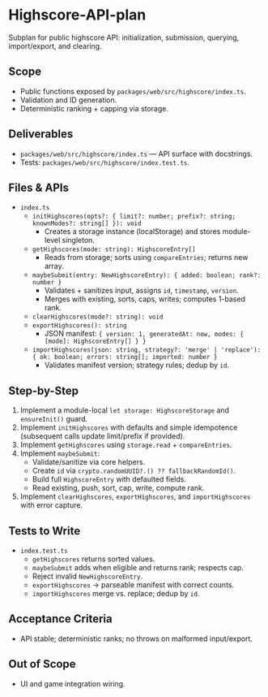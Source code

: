 # Highscore-API-plan

Subplan for public highscore API: initialization, submission, querying, import/export, and clearing.

## Scope

- Public functions exposed by `packages/web/src/highscore/index.ts`.
- Validation and ID generation.
- Deterministic ranking + capping via storage.

## Deliverables

- `packages/web/src/highscore/index.ts` — API surface with docstrings.
- Tests: `packages/web/src/highscore/index.test.ts`.

## Files & APIs

- `index.ts`
  - `initHighscores(opts?: { limit?: number; prefix?: string; knownModes?: string[] }): void`
    - Creates a storage instance (localStorage) and stores module-level singleton.
  - `getHighscores(mode: string): HighscoreEntry[]`
    - Reads from storage; sorts using `compareEntries`; returns new array.
  - `maybeSubmit(entry: NewHighscoreEntry): { added: boolean; rank?: number }`
    - Validates + sanitizes input, assigns `id`, `timestamp`, `version`.
    - Merges with existing, sorts, caps, writes; computes 1-based rank.
  - `clearHighscores(mode?: string): void`
  - `exportHighscores(): string`
    - JSON manifest: `{ version: 1, generatedAt: now, modes: { [mode]: HighscoreEntry[] } }`
  - `importHighscores(json: string, strategy?: 'merge' | 'replace'): { ok: boolean; errors: string[]; imported: number }`
    - Validates manifest version; strategy rules; dedup by `id`.

## Step-by-Step

1. Implement a module-local `let storage: HighscoreStorage` and `ensureInit()` guard.
2. Implement `initHighscores` with defaults and simple idempotence (subsequent calls update limit/prefix if provided).
3. Implement `getHighscores` using `storage.read` + `compareEntries`.
4. Implement `maybeSubmit`:
   - Validate/sanitize via core helpers.
   - Create `id` via `crypto.randomUUID?.() ?? fallbackRandomId()`.
   - Build full `HighscoreEntry` with defaulted fields.
   - Read existing, push, sort, cap, write, compute rank.
5. Implement `clearHighscores`, `exportHighscores`, and `importHighscores` with error capture.

## Tests to Write

- `index.test.ts`
  - `getHighscores` returns sorted values.
  - `maybeSubmit` adds when eligible and returns rank; respects cap.
  - Reject invalid `NewHighscoreEntry`.
  - `exportHighscores` → parseable manifest with correct counts.
  - `importHighscores` merge vs. replace; dedup by `id`.

## Acceptance Criteria

- API stable; deterministic ranks; no throws on malformed input/export.

## Out of Scope

- UI and game integration wiring.

